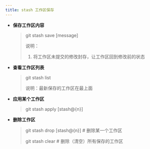 ```yaml
---
title: stash 工作区保存 
---
```


-   **保存工作区内容**

    >   git stash save [message]
    >
    >   说明：
    >
    >   1.  将工作区未提交的修改封存，让工作区回到修改前的状态

-   **查看工作区列表**

    >   git stash list
    >
    >   说明：最新保存的工作区在最上面

-   **应用某个工作区**

    >   git stash apply [stash@{n}]

-   **删除工作区**

    >   git stash drop [stash@{n}] # 删除某一个工作区
    >
    >   git stash clear # 删除（清空）所有保存的工作区